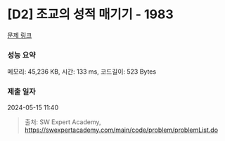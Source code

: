 # [D2] 조교의 성적 매기기 - 1983 

[문제 링크](https://swexpertacademy.com/main/code/problem/problemDetail.do?contestProbId=AV5PwGK6AcIDFAUq) 

### 성능 요약

메모리: 45,236 KB, 시간: 133 ms, 코드길이: 523 Bytes

### 제출 일자

2024-05-15 11:40



> 출처: SW Expert Academy, https://swexpertacademy.com/main/code/problem/problemList.do